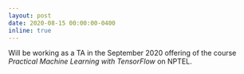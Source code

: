 ```yaml
---
layout: post
date: 2020-08-15 00:00:00-0400
inline: true
---
```


Will be working as a TA in the September 2020 offering of the course *Practical Machine Learning with TensorFlow* on NPTEL.  
